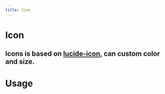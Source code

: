 ```yaml
---
title: Icon
---
```


# Icon

## Icons is based on [lucide-icon](https://lucide.dev/), can custom color and size.

# Usage

<usage name="icon" icon="Home" hidecode="true" color="primary" size="36"></usage>
